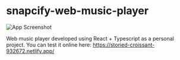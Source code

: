 # snapcify-web-music-player

![App Screenshot](https://i.postimg.cc/RFMnrjQD/appscreen.png)

Web music player developed using React + Typescript as a personal project.
You can test it online here: https://storied-croissant-932672.netlify.app/
